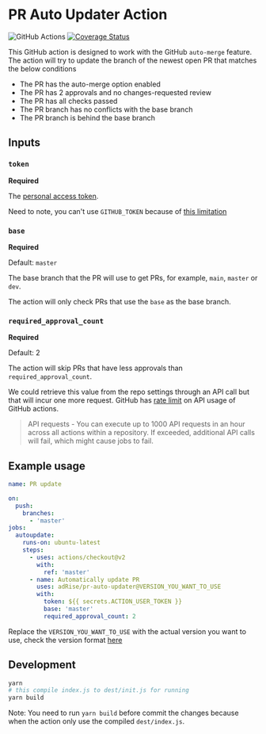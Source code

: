 # PR Auto Updater Action

![GitHub Actions](https://github.com/adRise/pr-auto-updater/actions/workflows/unit_test.yml/badge.svg?branch=master)
[![Coverage Status](https://coveralls.io/repos/github/adRise/pr-auto-updater/badge.svg?branch=master)](https://coveralls.io/github/adRise/pr-auto-updater)

This GitHub action is designed to work with the GitHub `auto-merge` feature.
The action will try to update the branch of the newest open PR that matches the below conditions

- The PR has the auto-merge option enabled
- The PR has 2 approvals and no changes-requested review
- The PR has all checks passed
- The PR branch has no conflicts with the base branch
- The PR branch is behind the base branch

## Inputs

### `token`

**Required**

The [personal access token](https://github.com/settings/tokens/).

Need to note, you can't use `GITHUB_TOKEN` because of [this limitation](https://docs.github.com/en/actions/reference/events-that-trigger-workflows#triggering-new-workflows-using-a-personal-access-token)

### `base`

**Required**

Default: `master`

The base branch that the PR will use to get PRs, for example, `main`, `master` or `dev`.

The action will only check PRs that use the `base` as the base branch.

### `required_approval_count`

**Required**

Default: 2

The action will skip PRs that have less approvals than `required_approval_count`.

We could retrieve this value from the repo settings through an API call but that will incur one more request. GitHub has [rate limit](https://docs.github.com/en/actions/reference/usage-limits-billing-and-administration#usage-limits) on API usage of GitHub actions.

> API requests - You can execute up to 1000 API requests in an hour across all actions within a repository. If exceeded, additional API calls will fail, which might cause jobs to fail.

## Example usage

```yml
name: PR update

on:
  push:
    branches:
      - 'master'
jobs:
  autoupdate:
    runs-on: ubuntu-latest
    steps:
      - uses: actions/checkout@v2
        with:
          ref: 'master'
      - name: Automatically update PR
        uses: adRise/pr-auto-updater@VERSION_YOU_WANT_TO_USE
        with:
          token: ${{ secrets.ACTION_USER_TOKEN }}
          base: 'master'
          required_approval_count: 2
```

Replace the `VERSION_YOU_WANT_TO_USE` with the actual version you want to use, check the version format [here](https://docs.github.com/en/actions/reference/workflow-syntax-for-github-actions#jobsjob_idstepsuses)

## Development

```bash
yarn
# this compile index.js to dest/init.js for running
yarn build
```

Note: You need to run `yarn build` before commit the changes because when the action only use the compiled `dest/index.js`.
